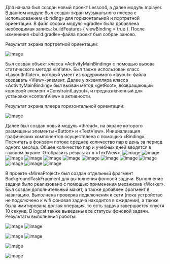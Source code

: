 Для начала был создан новый проект Lesson4, а далее модуль mplayer. В данном модуле был создан экран музыкального плеера с использованием «binding» для горизонтальной и портретной ориентации.
В файл сборки модуля «gradle» была добавлена необходимая запись: buildFeatures { viewBinding = true }. После изменения «build.gradle»-файла проект был собран заново.

Результат экрана портретной ориентации:

![image](https://github.com/user-attachments/assets/b2456645-8d45-4ad7-86d5-79399129fa1f)

Был создан объект класса «ActivityMainBinding» с помощью вызова статического метода «inflate». Был также использован класс «LayoutInflater», который умеет из содержимого «layout»-файла создавать «View»-элемент. Далее у экземпляра класса «ActivityMainBinding» был вызван метод «getRoot», возвращающий корневой элемент «ConstraintLayout», и предназначенный для установки «contentView» в активности.

Результат экрана плеера горизонтальной ориентации:

![image](https://github.com/user-attachments/assets/0b376964-3ff3-4efd-abf3-045e0d8c8da9)

Далее был создан новый модуль «thread», на экране которого размещены элементы «Button» и «TextView». Инициализация графических компонентов осуществлена с помощью «Binding».
Посчитать в фоновом потоке среднее количество пар в день за период одного
месяца. Общее количество пар и учебных дней вводятся в главном экране.
Отобразить результат в «TextView».
![image](https://github.com/user-attachments/assets/78126368-5e60-4d91-b248-c685db5133dd)
![image](https://github.com/user-attachments/assets/d138ceec-e9e4-449a-afca-ed0c83a9e77f)
![image](https://github.com/user-attachments/assets/5ecb8a15-44d4-4cd0-9eb0-e34ba3ccb73c)
![image](https://github.com/user-attachments/assets/c21b1684-e064-48e4-a411-1590a1a3610c)
![image](https://github.com/user-attachments/assets/b1bc8377-eb6a-4971-a1eb-c50328756df7)
![image](https://github.com/user-attachments/assets/156a1b30-4dc7-469f-91af-73c49e83aa3d)
![image](https://github.com/user-attachments/assets/2a3fe29b-5aec-46e8-8cdc-a1e74350202e)
![image](https://github.com/user-attachments/assets/b8925d57-a035-4430-af96-dd11bcbe41da)
![image](https://github.com/user-attachments/assets/51be7c04-e615-4765-968f-d960147a9f8f)
![image](https://github.com/user-attachments/assets/2c9e2774-080e-46c0-bf7b-913170798752)
![image](https://github.com/user-attachments/assets/20786399-6f69-4cdc-a2fd-1416e491d738)
![image](https://github.com/user-attachments/assets/cf03c55b-a176-4e14-97a0-6635fba19093)
![image](https://github.com/user-attachments/assets/208629e3-4c20-435c-9de1-a9f7fe8adbf5)

В проекте «MireaProject» был создан отдельный фрагмент BackgroundTaskFragment для выполнения фоновой
задачи. Выполнение задачи было реализовано с помощью применения механизма «Worker». Был создан дополнительный макет, а также добавлен фрагмент в навигацию. 
Выполнена проверка подключения к сети (пока устройство не подключено к wifi фоновая задача находится в ожидании), а также была имитирована долгая операция, то есть задача завершается спустя 10 секунд. В logcat также выведены все статусы фоновой задачи.
Результаты выполнения работы:

![image](https://github.com/user-attachments/assets/527ec710-95e3-41c8-bfef-45eb0a91ec8a) ![image](https://github.com/user-attachments/assets/0e703693-c5f1-4dde-9332-1a5da8e14598)

![image](https://github.com/user-attachments/assets/3d28c8e0-5f67-4b15-b153-afd05e51d632) ![image](https://github.com/user-attachments/assets/16a99cf6-d7b7-4531-887b-b6dcbb3928a6)

![image](https://github.com/user-attachments/assets/1209a284-687e-4a69-8963-68c75409b450)

![image](https://github.com/user-attachments/assets/6645e27c-e70a-409b-bac3-c7d52b12b44a)


